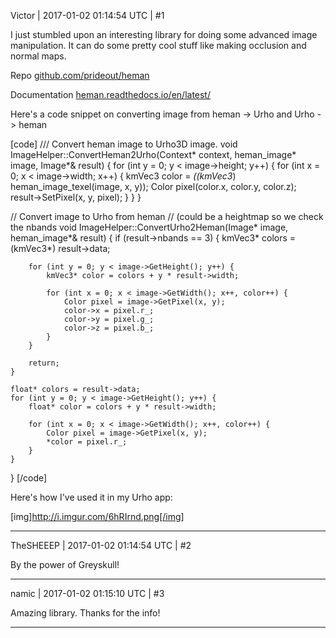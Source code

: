 Victor | 2017-01-02 01:14:54 UTC | #1

I just stumbled upon an interesting library for doing some advanced image manipulation. It can do some pretty cool stuff like making occlusion and normal maps.

Repo
[github.com/prideout/heman](https://github.com/prideout/heman)

Documentation
[heman.readthedocs.io/en/latest/](http://heman.readthedocs.io/en/latest/)

Here's a code snippet on converting image from heman -> Urho and Urho -> heman

[code]
/// Convert heman image to Urho3D image.
void ImageHelper::ConvertHeman2Urho(Context* context, heman_image* image, Image*& result)
{
    for (int y = 0; y < image->height; y++) {
        for (int x = 0; x < image->width; x++) {
            kmVec3 color = *((kmVec3*) heman_image_texel(image, x, y));
            Color pixel(color.x, color.y, color.z);
            result->SetPixel(x, y, pixel);
        }
    }
}

// Convert image to Urho from heman
// (could be a heightmap so we check the nbands
void ImageHelper::ConvertUrho2Heman(Image* image, heman_image*& result)
{
    if (result->nbands == 3) {
        kmVec3* colors = (kmVec3*) result->data;

        for (int y = 0; y < image->GetHeight(); y++) {
            kmVec3* color = colors + y * result->width;

            for (int x = 0; x < image->GetWidth(); x++, color++) {
                Color pixel = image->GetPixel(x, y);
                color->x = pixel.r_;
                color->y = pixel.g_;
                color->z = pixel.b_;
            }
        }

        return;
    }

    float* colors = result->data;
    for (int y = 0; y < image->GetHeight(); y++) {
        float* color = colors + y * result->width;

        for (int x = 0; x < image->GetWidth(); x++, color++) {
            Color pixel = image->GetPixel(x, y);
            *color = pixel.r_;
        }
    }
}
[/code]

Here's how I've used it in my Urho app:

[img]http://i.imgur.com/6hRIrnd.png[/img]

-------------------------

TheSHEEEP | 2017-01-02 01:14:54 UTC | #2

By the power of Greyskull!

-------------------------

namic | 2017-01-02 01:15:10 UTC | #3

Amazing library. Thanks for the info!

-------------------------

